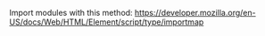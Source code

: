 Import modules with this method:
https://developer.mozilla.org/en-US/docs/Web/HTML/Element/script/type/importmap
